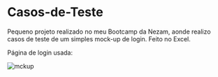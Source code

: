 # Casos-de-Teste
Pequeno projeto realizado no meu Bootcamp da Nezam, aonde realizo casos de teste de um simples mock-up de login. Feito no Excel.

Página de login usada:


![mckup](https://user-images.githubusercontent.com/117400292/210652680-d5147150-863e-47e0-8487-cc22a81c812f.png)
